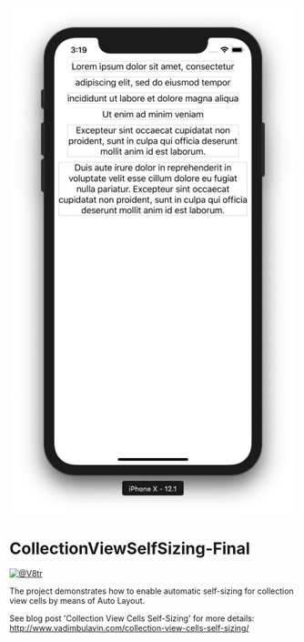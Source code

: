 <p align="center">
    <img src="demo.png" max-width="50%" alt="Collection view self-sizing cells" />
</p>

# CollectionViewSelfSizing-Final
[![@V8tr](https://img.shields.io/badge/contact-@V8tr-blue.svg?style=flat)](https://twitter.com/V8tr)

The project demonstrates how to enable automatic self-sizing for collection view cells by means of Auto Layout.

See blog post 'Collection View Cells Self-Sizing' for more details: http://www.vadimbulavin.com/collection-view-cells-self-sizing/
